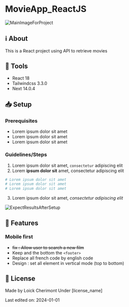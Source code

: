<!-- 
    MAIN TITLE
    ModelReadme : Replace with project name
    Language : Replace with main language for the project

    Ex: Todo_ReactJS 
-->
# MovieApp_ReactJS

![MainImageForProject](https://placehold.co/500x300)

<!-- 
    ABOUT
    Short summary explaining the reasons of the project and tell about worked concepts

    Ex: This is a Front-End project made with HTML, CSS for design and JavaScript to work on client-side validation (Constraint API)
-->
## :information_source: About  

This is a React project using API to retrieve movies

<!-- 
    TOOLS
    Short list of used tools with their versions

    Ex: 
    - Go 1.18
    - MySQL 8.0.29
    - Bootstrap 5.2.0-beta1
-->
## :wrench: Tools
- React 18
- Tailwindcss 3.3.0
- Next 14.0.4

<!-- 
    SETUP
    Explain using command lines, the steps to follow to setup the project
    At the end show, the expected result with a image   

    Ex: 
    1. Download the whole project `Travel` on your system
    2. Open your terminal in `Travel`
    ```
    cd Travel
    ```
    3. In `Travel` directory, run:
    ```
    go run github.com/loickcherimont/Travel/main
    ```
    4. If there is no error. Go on your favorite browser and use this line in your URL address bar
    ```
    http://localhost:8080/travel
    ```
    5. Here you are! Welcome in the main page of the Web application

    ![Main page of the application](assets/images/readme_images/mainpage.png)
-->

## :inbox_tray: Setup

### Prerequisites
<!-- Bullet list or simple sentence explaining what contributor needs for this project -->
- Lorem ipsum dolor sit amet
- Lorem ipsum dolor sit amet
- Lorem ipsum dolor sit amet

### Guidelines/Steps
1. Lorem ipsum dolor sit amet, `consectetur` adipiscing elit
2. Lorem **ipsum dolor sit** amet, consectetur adipiscing elit
```bash
# Lorem ipsum dolor sit amet
# Lorem ipsum dolor sit amet
# Lorem ipsum dolor sit amet
```
3. Lorem ipsum dolor sit amet, *consectetur adipiscing elit*

![ExpectResultsAfterSetup](https://placehold.co/300x200)

<!-- 
    FEATURES
    List of the main new features, fixes to bring on the project

    Ex:
    - Setup Night/Day mode
    - Add animation when music is playing
-->

## :rocket: Features

### Mobile first
- ~~fix : Allow user to search a new film~~
- Keep and the bottom the `<footer>`
- Replace all french code by english code
- Design : set all element in vertical mode (top to bottom)

<!-- 
    LICENSE
    Write Developer name with used license
 -->
## :key: License
Made by Loick Cherimont 
Under [license_name]  

Last edited on: 2024-01-01
